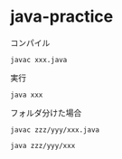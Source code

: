 # java-practice

コンパイル

```
javac xxx.java
```

実行

```
java xxx
```

フォルダ分けた場合

```
javac zzz/yyy/xxx.java
```

```
java zzz/yyy/xxx
```
